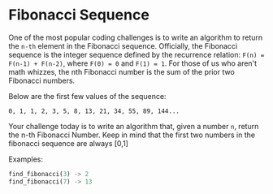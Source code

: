 # Fibonacci Sequence

One of the most popular coding challenges is to write an algorithm to return the `n-th` element in the Fibonacci sequence. Officially, the Fibonacci sequence is the integer sequence defined by the recurrence relation: `F(n) = F(n-1) + F(n-2)`, where `F(0) = 0` and `F(1) = 1`. For those of us who aren't math whizzes, the nth Fibonacci number is the sum of the prior two Fibonacci numbers.

Below are the first few values of the sequence:

```
0, 1, 1, 2, 3, 5, 8, 13, 21, 34, 55, 89, 144...
```

Your challenge today is to write an algorithm that, given a number `n`, return the n-th Fibonacci Number. Keep in mind that the first two numbers in the fibonacci sequence are always [0,1]

Examples:

```python
find_fibonacci(3) -> 2
find_fibonacci(7) -> 13
```
